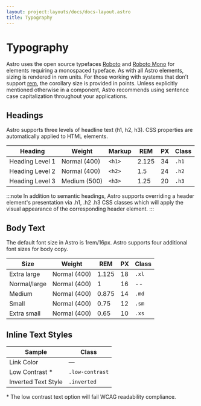 ```yaml
---
layout: project:layouts/docs/docs-layout.astro
title: Typography
---
```


# Typography

Astro uses the open source typefaces [Roboto](https://fonts.google.com/specimen/Roboto?query=roboto&sidebar.open=true&selection.family=Roboto:ital,wght@0,100;0,300;0,400;0,500;0,700;1,100;1,300;1,400;1,500;1,700) and [Roboto Mono](https://fonts.google.com/specimen/Roboto+Mono?sidebar.open=true&selection.family=Roboto+Mono:wght@300;400;500;600;700) for elements requiring a monospaced typeface. As with all Astro elements, sizing is rendered in rem units. For those working with systems that don’t support [rem](https://developer.mozilla.org/en-US/docs/Learn/CSS/Introduction_to_CSS/Values_and_units#Length_and_size), the corollary size is provided in points. Unless explicitly mentioned otherwise in a component, Astro recommends using sentence case capitalization throughout your applications.

## Headings

Astro supports three levels of headline text (h1, h2, h3). CSS properties are automatically applied to HTML elements.

| Heading         | Weight       | Markup | REM   | PX  | Class |
| --------------- | ------------ | ------ | ----- | --- | ----- |
| Heading Level 1 | Normal (400) | `<h1>` | 2.125 | 34  | `.h1` |
| Heading Level 2 | Normal (400) | `<h2>` | 1.5   | 24  | `.h2` |
| Heading Level 3 | Medium (500) | `<h3>` | 1.25  | 20  | `.h3` |

:::note
In addition to semantic headings, Astro supports overriding a header element's presentation via .h1, .h2 .h3 CSS classes which will apply the visual appearance of the corresponding header element.
:::

## Body Text

The default font size in Astro is 1rem/16px. Astro supports four additional font sizes for body copy.

| Size         | Weight       | REM   | PX  | Class |
| ------------ | ------------ | ----- | --- | ----- |
| Extra large  | Normal (400) | 1.125 | 18  | `.xl` |
| Normal/large | Normal (400) | 1     | 16  | --    |
| Medium       | Normal (400) | 0.875 | 14  | `.md` |
| Small        | Normal (400) | 0.75  | 12  | `.sm` |
| Extra small  | Normal (400) | 0.65  | 10  | `.xs` |

## Inline Text Styles

| Sample              | Class           |
| ------------------- | --------------- |
| Link Color          | &mdash;         |
| Low Contrast *      | `.low-contrast` |
| Inverted Text Style | `.inverted`     |

&ast; The low contrast text option will fail WCAG readability compliance.
